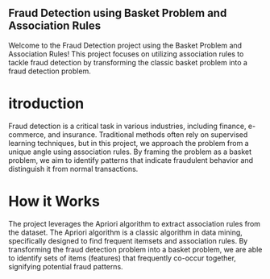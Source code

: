 ## Fraud Detection using Basket Problem and Association Rules
Welcome to the Fraud Detection project using the Basket Problem and Association Rules! This project focuses on utilizing association rules to tackle fraud detection by transforming the classic basket problem into a fraud detection problem.
# itroduction
Fraud detection is a critical task in various industries, including finance, e-commerce, and insurance. Traditional methods often rely on supervised learning techniques, but in this project, we approach the problem from a unique angle using association rules. By framing the problem as a basket problem, we aim to identify patterns that indicate fraudulent behavior and distinguish it from normal transactions.
# How it Works
The project leverages the Apriori algorithm to extract association rules from the dataset. The Apriori algorithm is a classic algorithm in data mining, specifically designed to find frequent itemsets and association rules. By transforming the fraud detection problem into a basket problem, we are able to identify sets of items (features) that frequently co-occur together, signifying potential fraud patterns.
